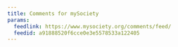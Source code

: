 ```yaml
---
title: Comments for mySociety
params:
  feedlink: https://www.mysociety.org/comments/feed/
  feedid: a91888520f6cce0e3e5578533a122405
---
```

